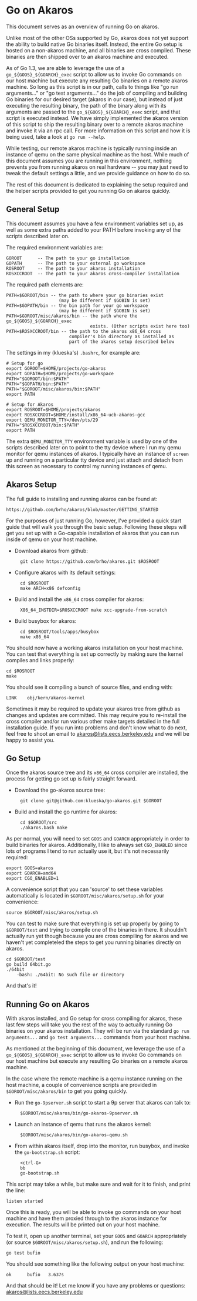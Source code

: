 Go on Akaros
============

This document serves as an overview of running Go on akaros.

Unlike most of the other OSs supported by Go, akaros does not yet support the
ability to build native Go binaries itself.  Instead, the entire Go setup is
hosted on a non-akaros machine, and all binaries are cross compiled. These
binaries are then shipped over to an akaros machine and executed.

As of Go 1.3, we are able to leverage the use of a `go_${GOOS}_${GOARCH}_exec`
script to allow us to invoke Go commands on our host machine but execute any
resulting Go binaries on a remote akaros machine.  So long as this script is in
our path, calls to things like "go run arguments..." or "go test arguments..."
do the job of compiling and building Go binaries for our desired target (akaros
in our case), but instead of just executing the resulting binary, the path of
the binary along with its arguments are passed to the `go_${GOOS}_${GOARCH}_exec`
script, and that script is executed instead.  We have simply implemented the
akaros version of this script to ship the resulting binary over to a remote
akaros machine and invoke it via an rpc call. For more information on this
script and how it is being used, take a look at `go run --help`.

While testing, our remote akaros machine is typically running inside an
instance of qemu on the same physical machine as the host.  While much of this
document assumes you are running in this environment, nothing prevents you from
running akaros on real hardware -- you may just need to tweak the default
settings a little, and we provide guidance on how to do so.

The rest of this document is dedicated to explaining the setup required and the
helper scripts provided to get you running Go on akaros quickly.

General Setup
-------------

This document assumes you have a few environment variables set up, as well as
some extra paths added to your PATH before invoking any of the scripts
described later on.

The required environment variables are:

	GOROOT      -- The path to your go installation
	GOPATH      -- The path to your external go workspace
	ROSROOT     -- The path to your akaros installation
	ROSXCCROOT  -- The path to your akaros cross-compiler installation

The required path elements are:

	PATH=$GOROOT/bin -- the path to where your go binaries exist
	                    (may be different if $GOBIN is set)
	PATH=$GOPATH/bin -- the bin path for your go workspace
	                    (may be different if $GOBIN is set)
	PATH=$GOROOT/misc/akaros/bin -- the path where the go_${GOOS}_${GOARCH}_exec
	                                exists. (Other scripts exist here too)
	PATH=$ROSXCCROOT/bin -- the path to the akaros x86_64 cross
	                        compiler's bin directory as installed as
	                        part of the akaros setup described below

The settings in my (klueska's) `.bashrc`, for example are:

	# Setup for go
	export GOROOT=$HOME/projects/go-akaros
	export GOPATH=$HOME/projects/go-workspace
	PATH="$GOROOT/bin:$PATH"
	PATH="$GOPATH/bin:$PATH"
	PATH="$GOROOT/misc/akaros/bin:$PATH"
	export PATH

	# Setup for Akaros
	export ROSROOT=$HOME/projects/akaros
	export ROSXCCROOT=$HOME/install/x86_64-ucb-akaros-gcc
	export QEMU_MONITOR_TTY=/dev/pts/29
	PATH="$ROSXCCROOT/bin:$PATH"
	export PATH

The extra `QEMU_MONITOR_TTY` environment variable is used by one of the scripts
described later on to point to the tty device where I run my qemu monitor for
qemu instances of akaros.  I typically have an instance of `screen` up and
running on a particular tty device and just attach and detach from this screen
as necessary to control my running instances of qemu.

Akaros Setup
------------

The full guide to installing and running akaros can be found at:

	https://github.com/brho/akaros/blob/master/GETTING_STARTED

For the purposes of just running Go, however, I've provided a quick start guide
that will walk you through the basic setup.  Following these steps will get you
set up with a Go-capable installation of akaros that you can run inside of qemu
on your host machine.

- Download akaros from github:

		git clone https://github.com/brho/akaros.git $ROSROOT

- Configure akaros with its default settings:

		cd $ROSROOT
		make ARCH=x86 defconfig

- Build and install the `x86_64` cross compiler for akaros:

		X86_64_INSTDIR=$ROSXCCROOT make xcc-upgrade-from-scratch

- Build busybox for akaros:

		cd $ROSROOT/tools/apps/busybox
		make x86_64

You should now have a working akaros installation on your host machine.  You
can test that everything is set up correctly by making sure the kernel compiles
and links properly:

	cd $ROSROOT
	make

You should see it compiling a bunch of source files, and ending with:

	LINK    obj/kern/akaros-kernel

Sometimes it may be required to update your akaros tree from github as changes
and updates are committed.  This may require you to re-install the cross
compiler and/or run various other make targets detailed in the full
installation guide. If you run into problems and don't know what to do next,
feel free to shoot an email to <akaros@lists.eecs.berkeley.edu> and we will be
happy to assist you.

Go Setup
--------

Once the akaros source tree and its `x86_64` cross compiler are installed, the
process for getting go set up is fairly straight forward.

- Download the go-akaros source tree:

		git clone git@github.com:klueska/go-akaros.git $GOROOT

- Build and install the go runtime for akaros:

		cd $GOROOT/src
		./akaros.bash make

As per normal, you will need to set `GOOS` and `GOARCH` appropriately in order to
build binaries for akaros. Additionally, I like to always set `CGO_ENABLED`
since lots of programs I tend to run actually use it, but it's not necessarily
required:

	export GOOS=akaros
	export GOARCH=amd64
	export CGO_ENABLED=1

A convenience script that you can 'source' to set these variables automatically
is located in `$GOROOT/misc/akaros/setup.sh` for your convenience:

	source $GOROOT/misc/akaros/setup.sh

You can test to make sure that everything is set up properly by going to
`$GOROOT/test` and trying to compile one of the binaries in there.  It
shouldn't actually run yet though because you are cross compiling for akaros
and we haven't yet completeled the steps to get you running binaries directly
on akaros.

	cd $GOROOT/test
	go build 64bit.go
	./64bit
		-bash: ./64bit: No such file or directory

And that's it!

Running Go on Akaros
--------------------

With akaros installed, and Go setup for cross compiling for akaros, these last
few steps will take you the rest of the way to actually running Go binaries on
your akaros installation.  They will be run via the standard `go run
arguments...` and `go test arguments...` commands from your host machine.

As mentioned at the beginning of this document, we leverage the use of a
`go_${GOOS}_${GOARCH}_exec` script to allow us to invoke Go commands on our
host machine but execute any resulting Go binaries on a remote akaros machine.

In the case where the remote machine is a qemu instance running on the host
machine, a couple of convenience scripts are provided in
`$GOROOT/misc/akaros/bin` to get you going quickly.

- Run the `go-9pserver.sh` script to start a 9p server that akaros can talk to:

		$GOROOT/misc/akaros/bin/go-akaros-9pserver.sh

- Launch an instance of qemu that runs the akaros kernel:

		$GOROOT/misc/akaros/bin/go-akaros-qemu.sh

- From within akaros itself, drop into the monitor, run busybox, and invoke the
  `go-bootstrap.sh` script:

		<ctrl-G>
		bb
		go-bootstrap.sh

This script may take a while, but make sure and wait for it to finish, and
print the line:

	listen started

Once this is ready, you will be able to invoke go commands on your host machine
and have them proxied through to the akaros instance for execution. The results
will be printed out on your host machine.

To test it, open up another terminal, set your `GOOS` and `GOARCH` appropriately
(or source `$GOROOT/misc/akaros/setup.sh`), and run the following:

	go test bufio

You should see something like the following output on your host machine:

	ok      bufio   3.637s

And that should be it!  Let me know if you have any problems or questions:  
	<akaros@lists.eecs.berkeley.edu>


